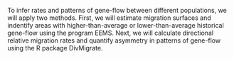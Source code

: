 To infer rates and patterns of gene-flow between different populations, we will apply two methods. First, we will estimate migration surfaces and indentify areas with higher-than-average or lower-than-average historical gene-flow using the program EEMS. 
Next, we will calculate directional relative migration rates and quantify asymmetry in patterns of gene-flow using the R package DivMigrate.
